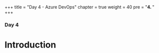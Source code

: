 +++
title = "Day 4 - Azure DevOps"
chapter = true
weight = 40
pre = "<b>4. </b>"
+++

### Day 4

# Introduction #